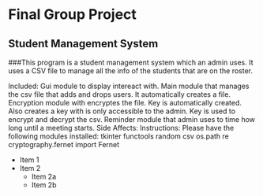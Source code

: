 # Final Group Project

## Student Management System

###This program is a student management system which an admin uses. It uses a CSV file
to manage all the info of the students that are on the roster.

Included:
	Gui module to display intereact with.
	Main module that manages the csv file that adds and drops users.
		It automatically creates a file.
	Encryption module with encryptes the file.
		Key is automatically created.
		Also creates a key with is only accessible to the admin.
		Key is used to encrypt and decrypt the csv.
	Reminder module that admin uses to time how long until a meeting starts.
		Side Affects:
Instructions:
Please have the following modules installed:
tkinter
functools
random
csv
os.path
re
cryptography.fernet import Fernet



* Item 1
* Item 2
  * Item 2a
  * Item 2b

  

